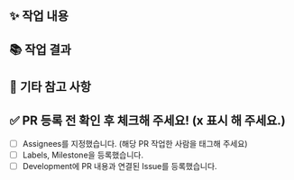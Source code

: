 <!-- PR 제목입니다. -->
<!-- 아래 중 타입에 맞는 PR 제목으로 복사/붙여넣기 해 주세요. -->
<!-- [FEAT] 작업_내용을_한_줄로_요약해서_작성 -->
<!-- [BUGFIX] 작업_내용을_한_줄로_요약해서_작성 -->
<!-- [REFACTOR] 작업_내용을_한_줄로_요약해서_작성 -->
<!-- [CHORE] 작업_내용을_한_줄로_요약해서_작성 -->
<!-- [TEST] 작업_내용을_한_줄로_요약해서_작성 -->
<!-- [PERFORMANCE] 작업_내용을_한_줄로_요약해서_작성 -->
<!-- [SET] 작업_내용을_한_줄로_요약해서_작성 -->
<!-- [DOCS] 작업_내용을_한_줄로_요약해서_작성 -->

## ✨ 작업 내용

<!-- 이번 PR에 담긴 작업 내용을 작성합니다 -->

## 📚 작업 결과

<!-- 없다면 적지 않으셔도 됩니다. -->
<!-- 사진이 있다면 함께 첨부해 주세요 -->

## 🙏 기타 참고 사항

<!-- 없다면 적지 않으셔도 됩니다. -->

## ✅ PR 등록 전 확인 후 체크해 주세요! (x 표시 해 주세요.)

- [ ] Assignees를 지정했습니다. (해당 PR 작업한 사람을 태그해 주세요)
- [ ] Labels, Milestone을 등록했습니다.
- [ ] Development에 PR 내용과 연결된 Issue를 등록했습니다.

